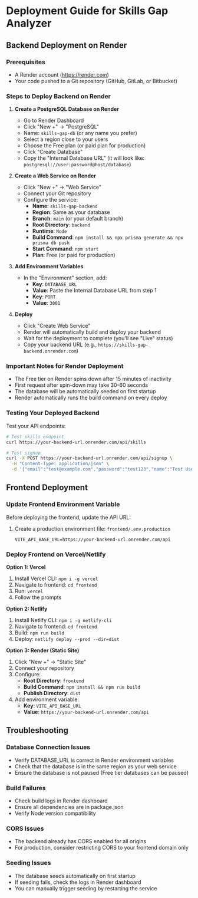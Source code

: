 # Deployment Guide for Skills Gap Analyzer

## Backend Deployment on Render

### Prerequisites
- A Render account (https://render.com)
- Your code pushed to a Git repository (GitHub, GitLab, or Bitbucket)

### Steps to Deploy Backend on Render

1. **Create a PostgreSQL Database on Render**
   - Go to Render Dashboard
   - Click "New +" → "PostgreSQL"
   - Name: `skills-gap-db` (or any name you prefer)
   - Select a region close to your users
   - Choose the Free plan (or paid plan for production)
   - Click "Create Database"
   - Copy the "Internal Database URL" (it will look like: `postgresql://user:password@host/database`)

2. **Create a Web Service on Render**
   - Click "New +" → "Web Service"
   - Connect your Git repository
   - Configure the service:
     - **Name**: `skills-gap-backend`
     - **Region**: Same as your database
     - **Branch**: `main` (or your default branch)
     - **Root Directory**: `backend`
     - **Runtime**: `Node`
     - **Build Command**: `npm install && npx prisma generate && npx prisma db push`
     - **Start Command**: `npm start`
     - **Plan**: Free (or paid for production)

3. **Add Environment Variables**
   - In the "Environment" section, add:
     - **Key**: `DATABASE_URL`
     - **Value**: Paste the Internal Database URL from step 1
     - **Key**: `PORT`
     - **Value**: `3001`

4. **Deploy**
   - Click "Create Web Service"
   - Render will automatically build and deploy your backend
   - Wait for the deployment to complete (you'll see "Live" status)
   - Copy your backend URL (e.g., `https://skills-gap-backend.onrender.com`)

### Important Notes for Render Deployment

- The Free tier on Render spins down after 15 minutes of inactivity
- First request after spin-down may take 30-60 seconds
- The database will be automatically seeded on first startup
- Render automatically runs the build command on every deploy

### Testing Your Deployed Backend

Test your API endpoints:
```bash
# Test skills endpoint
curl https://your-backend-url.onrender.com/api/skills

# Test signup
curl -X POST https://your-backend-url.onrender.com/api/signup \
  -H "Content-Type: application/json" \
  -d '{"email":"test@example.com","password":"test123","name":"Test User"}'
```

## Frontend Deployment

### Update Frontend Environment Variable

Before deploying the frontend, update the API URL:

1. Create a production environment file: `frontend/.env.production`
   ```
   VITE_API_BASE_URL=https://your-backend-url.onrender.com/api
   ```

### Deploy Frontend on Vercel/Netlify

**Option 1: Vercel**
1. Install Vercel CLI: `npm i -g vercel`
2. Navigate to frontend: `cd frontend`
3. Run: `vercel`
4. Follow the prompts

**Option 2: Netlify**
1. Install Netlify CLI: `npm i -g netlify-cli`
2. Navigate to frontend: `cd frontend`
3. Build: `npm run build`
4. Deploy: `netlify deploy --prod --dir=dist`

**Option 3: Render (Static Site)**
1. Click "New +" → "Static Site"
2. Connect your repository
3. Configure:
   - **Root Directory**: `frontend`
   - **Build Command**: `npm install && npm run build`
   - **Publish Directory**: `dist`
4. Add environment variable:
   - **Key**: `VITE_API_BASE_URL`
   - **Value**: `https://your-backend-url.onrender.com/api`

## Troubleshooting

### Database Connection Issues
- Verify DATABASE_URL is correct in Render environment variables
- Check that the database is in the same region as your web service
- Ensure the database is not paused (Free tier databases can be paused)

### Build Failures
- Check build logs in Render dashboard
- Ensure all dependencies are in package.json
- Verify Node version compatibility

### CORS Issues
- The backend already has CORS enabled for all origins
- For production, consider restricting CORS to your frontend domain only

### Seeding Issues
- The database seeds automatically on first startup
- If seeding fails, check the logs in Render dashboard
- You can manually trigger seeding by restarting the service
